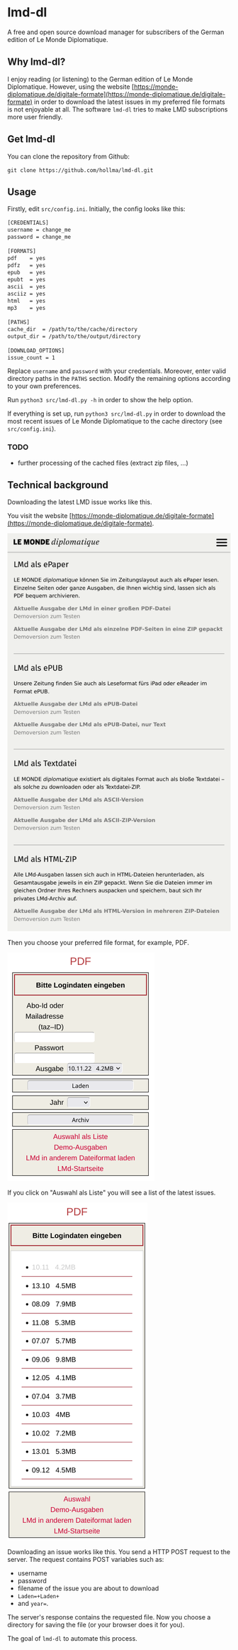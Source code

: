 # lmd-dl
A free and open source download manager for subscribers of the German edition of Le Monde Diplomatique.

## Why lmd-dl? 

I enjoy reading (or listening) to the German edition of Le Monde Diplomatique.
However, using the website [https://monde-diplomatique.de/digitale-formate](https://monde-diplomatique.de/digitale-formate)
in order to download the latest issues in my preferred file formats is not enjoyable at all. 
The software `lmd-dl` tries to make LMD subscriptions more user friendly. 

## Get lmd-dl

You can clone the repository from Github:
```
git clone https://github.com/hollma/lmd-dl.git
```

## Usage

Firstly, edit `src/config.ini`.
Initially, the config looks like this:

```
[CREDENTIALS]
username = change_me
password = change_me

[FORMATS]
pdf    = yes
pdfz   = yes
epub   = yes
epubt  = yes
ascii  = yes
asciiz = yes
html   = yes
mp3    = yes

[PATHS]
cache_dir  = /path/to/the/cache/directory
output_dir = /path/to/the/output/directory

[DOWNLOAD_OPTIONS]
issue_count = 1
```

Replace `username` and `password` with your credentials.
Moreover, enter valid directory paths in the `PATHS` section.
Modify the remaining options according to your own preferences.

Run `python3 src/lmd-dl.py -h` in order to show the help option.

If everything is set up, run `python3 src/lmd-dl.py` in order to download the most recent issues of 
Le Monde Diplomatique to the cache directory (see `src/config.ini`). 

### TODO
- further processing of the cached files (extract zip files, ...)

## Technical background

Downloading the latest LMD issue works like this.

You visit the website [https://monde-diplomatique.de/digitale-formate](https://monde-diplomatique.de/digitale-formate).

![Screenshot from the website: overview over all file formats.](img/screenshot_overview.png)

Then you choose your preferred file format, for example, PDF.

![Screenshot from the website: latest issues with drop down menu](img/screenshot_filetype.png)

If you click on "Auswahl als Liste" you will see a list of the latest issues.

![Screenshot from the website: latest issues in a list](img/screenshot_filetype_list.png)
   
Downloading an issue works like this. You send a HTTP POST request to the server. The request contains POST variables such as:
- username
- password
- filename of the issue you are about to download
- `Laden=+Laden+`
- and `year=`.

The server's response contains the requested file. 
Now you choose a directory for saving the file (or your browser does it for you).

The goal of `lmd-dl` to automate this process. 